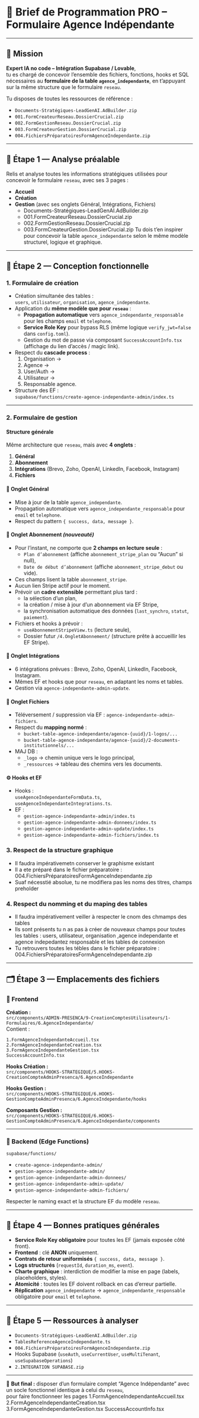 
# 🧠 Brief de Programmation PRO – Formulaire Agence Indépendante

---

## 🎯 Mission

**Expert IA no code – Intégration Supabase / Lovable**,  
tu es chargé de concevoir l’ensemble des fichiers, fonctions, hooks et SQL nécessaires au **formulaire de la table `agence_independante`**, en t’appuyant sur la même structure que le formulaire `reseau`.

Tu disposes de toutes les ressources de référence :  
- `Documents-Stratégiques-LeadGenAI.AdBuilder.zip`  
- `001.FormCreateurReseau.DossierCrucial.zip`  
- `002.FormGestionReseau.DossierCrucial.zip`  
- `003.FormCreateurGestion.DossierCrucial.zip`  
- `004.FichiersPréparatoiresFormAgenceIndependante.zip`

---

## 🧭 Étape 1 — Analyse préalable

Relis et analyse toutes les informations stratégiques utilisées pour concevoir le formulaire `reseau`, avec ses 3 pages :
- **Accueil**
- **Création**
- **Gestion** (avec ses onglets Général, Intégrations, Fichiers)
  - Documents-Stratégiques-LeadGenAI.AdBuilder.zip
  - 001.FormCreateurReseau.DossierCrucial.zip
  - 002.FormGestionReseau.DossierCrucial.zip
  - 003.FormCreateurGestion.DossierCrucial.zip
Tu dois t’en inspirer pour concevoir la table `agence_independante` selon le même modèle structurel, logique et graphique.

---

## 🧱 Étape 2 — Conception fonctionnelle

### 1. Formulaire de **création**

- Création simultanée des tables :  
  `users`, `utilisateur`, `organisation`, `agence_independante`.
- Application du **même modèle que pour `reseau`** :
  - **Propagation automatique** vers `agence_independante_responsable` pour les champs `email` et `telephone`.
  - **Service Role Key** pour bypass RLS (même logique `verify_jwt=false` dans `config.toml`).
  - Gestion du mot de passe via composant `SuccessAccountInfo.tsx` (affichage du lien d’accès / magic link).
- Respect du **cascade process** :
  1. Organisation →  
  2. Agence →  
  3. User/Auth →  
  4. Utilisateur →  
  5. Responsable agence.
- Structure des EF :  
  `supabase/functions/create-agence-independante-admin/index.ts`

---

### 2. Formulaire de **gestion**

#### Structure générale
Même architecture que `reseau`, mais avec **4 onglets** :
1. **Général**
2. **Abonnement**
3. **Intégrations** (Brevo, Zoho, OpenAI, LinkedIn, Facebook, Instagram)
4. **Fichiers**

#### 🔹 Onglet Général
- Mise à jour de la table `agence_independante`.
- Propagation automatique vers `agence_independante_responsable` pour `email` et `telephone`.
- Respect du pattern `{ success, data, message }`.

#### 🔹 Onglet Abonnement *(nouveauté)*
- Pour l’instant, ne comporte que **2 champs en lecture seule** :
  - `Plan d’abonnement` (affiche `abonnement_stripe_plan` ou “Aucun” si null),
  - `Date de début d’abonnement` (affiche `abonnement_stripe_debut` ou vide).
- Ces champs lisent la table `abonnement_stripe`.
- Aucun lien Stripe actif pour le moment.
- Prévoir un **cadre extensible** permettant plus tard :
  - la sélection d’un plan,
  - la création / mise à jour d’un abonnement via EF Stripe,
  - la synchronisation automatique des données (`last_synchro`, `statut`, `paiement`).
- Fichiers et hooks à prévoir :
  - `useAbonnementStripeView.ts` (lecture seule),
  - Dossier futur `/4.OngletAbonnement/` (structure prête à accueillir les EF Stripe).

#### 🔹 Onglet Intégrations
- 6 intégrations prévues : Brevo, Zoho, OpenAI, LinkedIn, Facebook, Instagram.
- Mêmes EF et hooks que pour `reseau`, en adaptant les noms et tables.
- Gestion via `agence-independante-admin-update`.

#### 🔹 Onglet Fichiers
- Téléversement / suppression via EF :
  `agence-independante-admin-fichiers`.
- Respect du **mapping normé** :
  - `bucket-table-agence-independante/agence-{uuid}/1-logos/...`
  - `bucket-table-agence-independante/agence-{uuid}/2-documents-institutionnels/...`
- MAJ DB :
  - `_logo` → chemin unique vers le logo principal,
  - `_ressources` → tableau des chemins vers les documents.

#### ⚙️ Hooks et EF
- Hooks :  
  `useAgenceIndependanteFormData.ts`,  
  `useAgenceIndependanteIntegrations.ts`.
- EF :  
  - `gestion-agence-independante-admin/index.ts`  
  - `gestion-agence-independante-admin-donnees/index.ts`  
  - `gestion-agence-independante-admin-update/index.ts`  
  - `gestion-agence-independante-admin-fichiers/index.ts`

### 3. Respect de la structure graphique
- Il faudra impérativemetn conserver le graphisme existant
- Il a ete préparé dans le fichier préparatoire : 004.FichiersPréparatoiresFormAgenceIndependante.zip
- Suaf nécesstié absolue, tu ne modifiera pas les noms des titres, champs preholder

### 4. Respect du nomming et du maping des tables
- Il faudra impérativement veiller à respecter le cnom des chmamps des tables
- Ils sont présents tu n as pas à créer de nouveaux champs pour toutes les tables : users, utilisateur, organisation ,agence independante et agence indepedantez responsable et les tables de connexion
- Tu retrouvers toutes les tébles dans le fichier préparatoire : 004.FichiersPréparatoiresFormAgenceIndependante.zip

---

## 🗂️ Étape 3 — Emplacements des fichiers

### 📍 Frontend
**Création :**  
`src/components/ADMIN-PRESENCA/9-CreationComptesUtilisateurs/1-Formulaires/6.AgenceIndependante/`  
Contient :
```
1.FormAgenceIndependanteAccueil.tsx
2.FormAgenceIndependanteCreation.tsx
3.FormAgenceIndependanteGestion.tsx
SuccessAccountInfo.tsx
```

**Hooks Création :**  
`src/components/HOOKS-STRATEGIQUE/5.HOOKS-CreationCompteAdminPresenca/6.AgenceIndependante`

**Hooks Gestion :**  
`src/components/HOOKS-STRATEGIQUE/6.HOOKS-GestionCompteAdminPresenca/6.AgenceIndependante/hooks`

**Composants Gestion :**  
`src/components/HOOKS-STRATEGIQUE/6.HOOKS-GestionCompteAdminPresenca/6.AgenceIndependante/components`

---

### 📍 Backend (Edge Functions)
`supabase/functions/`  
- `create-agence-independante-admin/`  
- `gestion-agence-independante-admin/`  
- `gestion-agence-independante-admin-donnees/`  
- `gestion-agence-independante-admin-update/`  
- `gestion-agence-independante-admin-fichiers/`

Respecter le naming exact et la structure EF du modèle `reseau`.

---

## 🧩 Étape 4 — Bonnes pratiques générales

- **Service Role Key obligatoire** pour toutes les EF (jamais exposée côté front).  
- **Frontend** : clé **ANON** uniquement.  
- **Contrats de retour uniformisés** `{ success, data, message }`.  
- **Logs structurés** (`requestId`, `duration_ms`, `event`).  
- **Charte graphique** : interdiction de modifier la mise en page (labels, placeholders, styles).  
- **Atomicité** : toutes les EF doivent rollback en cas d’erreur partielle.  
- **Réplication** `agence_independante` → `agence_independante_responsable` obligatoire pour `email` et `telephone`.

---

## 🧠 Étape 5 — Ressources à analyser

- `Documents-Stratégiques-LeadGenAI.AdBuilder.zip`
- `TablesReferenceAgenceIndependante.ts`
- `004.FichiersPréparatoiresFormAgenceIndependante.zip`
- Hooks Supabase (`useAuth`, `useCurrentUser`, `useMultiTenant`, `useSupabaseOperations`)
- `2.INTEGRATION SUPABASE.zip`

---

📌 **But final :** disposer d’un formulaire complet “Agence Indépendante” avec un socle fonctionnel identique à celui du `reseau`,  
pour faire fonctionneer les pages
1.FormAgenceIndependanteAccueil.tsx
2.FormAgenceIndependanteCreation.tsx
3.FormAgenceIndependanteGestion.tsx
SuccessAccountInfo.tsx

